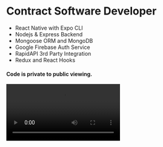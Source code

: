 # Contract Software Developer
- React Native with Expo CLI
- Nodejs & Express Backend
- Mongoose ORM and MongoDB
- Google Firebase Auth Service
- RapidAPI 3rd Party Integration
- Redux and React Hooks
 
#### Code is private to public viewing. 

![login](./login.mp4)
